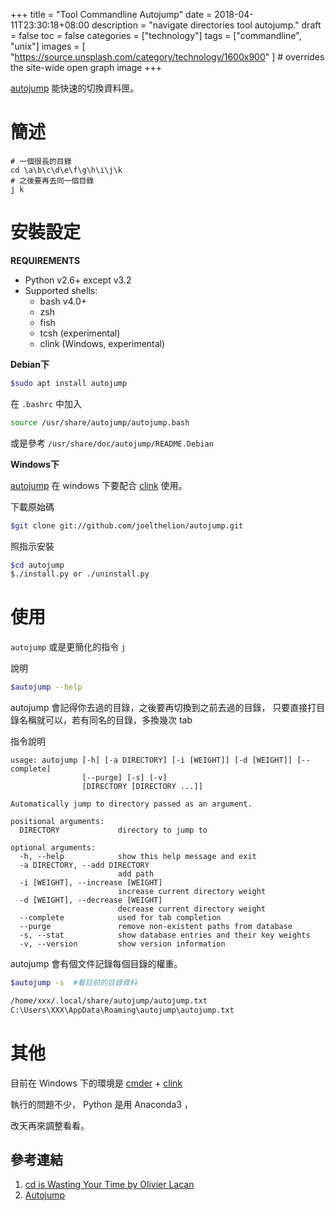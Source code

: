 +++
title = "Tool Commandline Autojump"
date = 2018-04-11T23:30:18+08:00
description = "navigate directories tool autojump."
draft = false
toc = false
categories = ["technology"]
tags = ["commandline", "unix"]
images = [
  "https://source.unsplash.com/category/technology/1600x900"
] # overrides the site-wide open graph image
+++

[autojump][] 能快速的切換資料匣。


<!--more-->

# 簡述

```
# 一個很長的目錄
cd \a\b\c\d\e\f\g\h\i\j\k
# 之後要再去同一個目錄
j k
```


# 安裝設定

**REQUIREMENTS**

-   Python v2.6+ except v3.2
-   Supported shells:
    -   bash v4.0+
    -   zsh
    -   fish
    -   tcsh (experimental)
    -   clink (Windows, experimental)

**Debian下**

```bash
$sudo apt install autojump
```
在 `.bashrc` 中加入 
```bash
source /usr/share/autojump/autojump.bash
```

或是參考 `/usr/share/doc/autojump/README.Debian`


**Windows下**

[autojump][] 在 windows 下要配合 [clink][] 使用。

下載原始碼
```bash
$git clone git://github.com/joelthelion/autojump.git
```

照指示安裝
```bash
$cd autojump
$./install.py or ./uninstall.py
```
# 使用

`autojump` 或是更簡化的指令 `j`

說明
```bash
$autojump --help
```

autojump 會記得你去過的目錄，之後要再切換到之前去過的目錄，
只要直接打目錄名稱就可以，若有同名的目錄，多換幾次 tab


指令說明
```
usage: autojump [-h] [-a DIRECTORY] [-i [WEIGHT]] [-d [WEIGHT]] [--complete]
                [--purge] [-s] [-v]
                [DIRECTORY [DIRECTORY ...]]

Automatically jump to directory passed as an argument.

positional arguments:
  DIRECTORY             directory to jump to

optional arguments:
  -h, --help            show this help message and exit
  -a DIRECTORY, --add DIRECTORY
                        add path
  -i [WEIGHT], --increase [WEIGHT]
                        increase current directory weight
  -d [WEIGHT], --decrease [WEIGHT]
                        decrease current directory weight
  --complete            used for tab completion
  --purge               remove non-existent paths from database
  -s, --stat            show database entries and their key weights
  -v, --version         show version information
```

autojump 會有個文件記錄每個目錄的權重。
```bash
$autojump -s  #看目前的目錄資料

/home/xxx/.local/share/autojump/autojump.txt
C:\Users\XXX\AppData\Roaming\autojump\autojump.txt
```

# 其他

目前在 Windows 下的環境是 [cmder][]  +  [clink][]

執行的問題不少， Python 是用 Anaconda3 ，

改天再來調整看看。


參考連結
--------

1. [cd is Wasting Your Time by Olivier Lacan ](https://olivierlacan.com/posts/cd-is-wasting-your-time/?utm_source=wanqu.co&utm_campaign=Wanqu+Daily&utm_medium=email) 
2. [Autojump](https://ianwu.tw/2013/05/21/linux-tool-autojump/) 



[autojump]: https://github.com/wting/autojump "easily navigate directories from the command line"
[clink]: https://mridgers.github.io/clink/ "在Windows下提到自動完成,Ctrl-V貼上…功能"
[cmder]: http://cmder.net/ "Packages  Conemu + clink + git"
